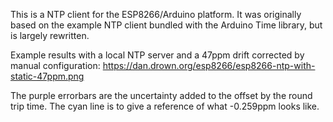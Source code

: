 This is a NTP client for the ESP8266/Arduino platform.  It was originally based on the example NTP client bundled with the Arduino Time library, but is largely rewritten.

Example results with a local NTP server and a 47ppm drift corrected by manual configuration: https://dan.drown.org/esp8266/esp8266-ntp-with-static-47ppm.png

The purple errorbars are the uncertainty added to the offset by the round trip time.  The cyan line is to give a reference of what -0.259ppm looks like.
